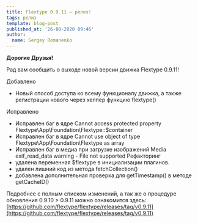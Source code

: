 ```yaml
---
title: Flextype 0.9.11 — релиз!
tags: релиз
template: blog-post
published_at: '26-08-2020 09:46'
author:
  name: Sergey Romanenko
---
```


**Дорогие Друзья!**

Рад вам сообщить о выходе новой версии движка Flextype 0.9.11!  

Добавлено  
* Новый способ доступа ко всему функционалу движка, а также регистрации нового через хелпер функцию flextype()

Исправлено  
* Исправлен баг в ядре
Cannot access protected property Flextype\App\Foundation\Flextype::$container
* Исправлен баг в ядре
Cannot use object of type Flextype\App\Foundation\Flextype as array
* Исправлен баг в медиа при загрузке изображений
Media exif_read_data warning - File not supported
Рефакторинг
* удалена переменная $flextype в инициализации плагинов.
* удален лишний код из метода fetchCollection()
* добавлена дополнительная проверка для getTimestamp() в методе getCacheID()

Подробнее c полным списком изменений, а так же о процедуре обновления 0.9.10 > 0.9.11 можно ознакомится здесь:
[https://github.com/flextype/flextype/releases/tag/v0.9.11](https://github.com/flextype/flextype/releases/tag/v0.9.11)
